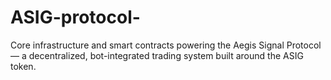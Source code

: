 # ASIG-protocol-
Core infrastructure and smart contracts powering the Aegis Signal Protocol — a decentralized, bot-integrated trading system built around the ASIG token.
